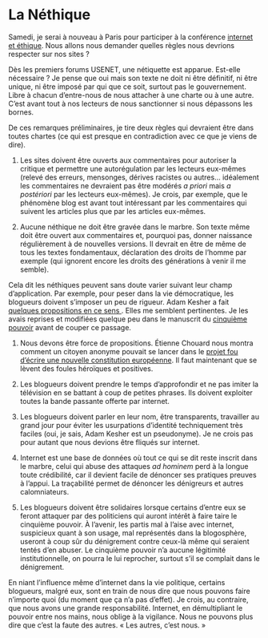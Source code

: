 # La Néthique

Samedi, je serai à nouveau à Paris pour participer à la conférence [internet et éthique](http://nethique.info/). Nous allons nous demander quelles règles nous devrions respecter sur nos sites ?<span id="more-392"></span>

Dès les premiers forums USENET, une nétiquette est apparue. Est-elle nécessaire ? Je pense que oui mais son texte ne doit ni être définitif, ni être unique, ni être imposé par qui que ce soit, surtout pas le gouvernement. Libre à chacun d’entre-nous de nous attacher à une charte ou à une autre. C’est avant tout à nos lecteurs de nous sanctionner si nous dépassons les bornes.

De ces remarques préliminaires, je tire deux règles qui devraient être dans toutes chartes (ce qui est presque en contradiction avec ce que je viens de dire).

1. Les sites doivent être ouverts aux commentaires pour autoriser la critique et permettre une autorégulation par les lecteurs eux-mêmes (relevé des erreurs, mensonges, dérives racistes ou autres… idéalement les commentaires ne devraient pas être modérés *a priori* mais *a postériori* par les lecteurs eux-mêmes). Je crois, par exemple, que le phénomène blog est avant tout intéressant par les commentaires qui suivent les articles plus que par les articles eux-mêmes.

2. Aucune néthique ne doit être gravée dans le marbre. Son texte même doit être ouvert aux commentaires et, pourquoi pas, donner naissance régulièrement à de nouvelles versions. Il devrait en être de même de tous les textes fondamentaux, déclaration des droits de l’homme par exemple (qui ignorent encore les droits des générations à venir il me semble).

Cela dit les néthiques peuvent sans doute varier suivant leur champ d’application. Par exemple, pour peser dans la vie démocratique, les blogueurs doivent s’imposer un peu de rigueur. Adam Kesher a fait [quelques propositions en ce sens ](http://adamkesher.canalblog.com/archives/2006/10/20/2947964.html). Elles me semblent pertinentes. Je les avais reprises et modifiées quelque peu dans le manuscrit du [cinquième pouvoir](https://tcrouzet.com/le-cinquieme-pouvoir/) avant de couper ce passage.

1. Nous devons être force de propositions. Étienne Chouard nous montra comment un citoyen anonyme pouvait se lancer dans le [projet fou d’écrire une nouvelle constitution européenne](https://tcrouzet.com/2007/03/04/pour-une-assemblee-constituante/). Il faut maintenant que se lèvent des foules héroïques et positives.

2. Les blogueurs doivent prendre le temps d’approfondir et ne pas imiter la télévision en se battant à coup de petites phrases. Ils doivent exploiter toutes la bande passante offerte par internet.

3. Les blogueurs doivent parler en leur nom, être transparents, travailler au grand jour pour éviter les usurpations d’identité techniquement très faciles (oui, je sais, Adam Kesher est un pseudonyme). Je ne crois pas pour autant que nous devions être fliqués sur internet.

4. Internet est une base de données où tout ce qui se dit reste inscrit dans le marbre, celui qui abuse des attaques *ad hominem* perd à la longue toute crédibilité, car il devient facile de dénoncer ses pratiques preuves à l’appui. La traçabilité permet de dénoncer les dénigreurs et autres calomniateurs.

5. Les blogueurs doivent être solidaires lorsque certains d’entre eux se feront attaquer par des politiciens qui auront intérêt à faire taire le cinquième pouvoir. À l’avenir, les partis mal à l’aise avec internet, suspicieux quant à son usage, mal représentés dans la blogosphère, useront à coup sûr du dénigrement contre ceux-là même qui seraient tentés d’en abuser. Le cinquième pouvoir n’a aucune légitimité institutionnelle, on pourra le lui reprocher, surtout s’il se complait dans le dénigrement.

En niant l’influence même d’internet dans la vie politique, certains blogueurs, malgré eux, sont en train de nous dire que nous pouvons faire n’importe quoi (du moment que ça n’a pas d’effet). Je crois, au contraire, que nous avons une grande responsabilité. Internet, en démultipliant le pouvoir entre nos mains, nous oblige à la vigilance. Nous ne pouvons plus dire que c’est la faute des autres. « Les autres, c’est nous. »